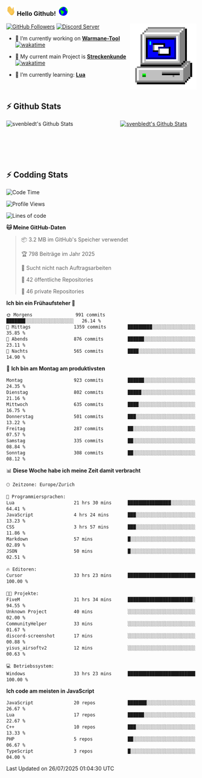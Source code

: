 ### <img src="https://github.com/svenbledt/svenbledt/blob/main/Assets/Hi.gif" height="28" width="24"> **Hello Github!** &nbsp;<img src="https://github.com/svenbledt/svenbledt/blob/main/Assets/Earth.gif" height="24" width="24">
[![GitHub Followers](https://img.shields.io/github/followers/svenbledt?label=Follow&style=flat-squaree&logo=github&labelColor=black&color=black&cacheSeconds=5)](https://github.com/svenbledt)
[![Discord Server](https://img.shields.io/discord/443405445831327754?style=flat-squeree&logo=discord&logoColor=white&label=Trojan%20Rotations%20Server&labelColor=black&color=gray&cacheSeconds=3650)](https://discord.gg/c6GZKjVhxw)
<img align="right" alt="PC GIF" src="https://github.com/svenbledt/svenbledt/blob/main/Assets/PC.gif" width="175" />

<p>

 - 🔭 I’m currently working on **[Warmane-Tool](https://github.com/svenbledt/Warmane-Bot)** [![wakatime](https://wakatime.com/badge/user/eb1cebc0-6a00-4f39-ab37-6770a4331515/project/b1c02622-6489-4920-898c-6e91c5bba727.svg)](https://wakatime.com/badge/user/eb1cebc0-6a00-4f39-ab37-6770a4331515/project/b1c02622-6489-4920-898c-6e91c5bba727)
 - 🔭 My current main Project is **[Streckenkunde](https://github.com/Streckenkunde)** [![wakatime](https://wakatime.com/badge/user/eb1cebc0-6a00-4f39-ab37-6770a4331515/project/8c10f4f0-0d09-4e0e-b526-eec4de9936b6.svg)](https://wakatime.com/badge/user/eb1cebc0-6a00-4f39-ab37-6770a4331515/project/8c10f4f0-0d09-4e0e-b526-eec4de9936b6)

 - 🌱 I’m currently learning: **[Lua](https://www.lua.org/)**
 
</p>

<br>

## :zap: Github Stats

<a href="https://github.com/svenbledt">
  <img align="left" src="https://github-readme-stats.vercel.app/api?username=svenbledt&show_icons=true&title_color=c9d1d9&icon_color=58a6da&text_color=c9d1d9&bg_color=0d1117&hide=issues" alt="svenbledt's Github Stats" width="60%">
 </a>
 <a href="https://github.com/svenbledt">
 <img src="https://github-readme-stats.vercel.app/api/top-langs/?username=svenbledt&show_icons=true&title_color=c9d1d9&icon_color=58a6da&text_color=c9d1d9&bg_color=0d1117" alt="svenbledt's Github Stats" width="35%">
 </a>

<br> <br> <br> <br> 
## :zap: Codding Stats

<!--START_SECTION:waka-->
![Code Time](http://img.shields.io/badge/Code%20Time-761%20hrs%2017%20mins-blue)

![Profile Views](http://img.shields.io/badge/Profilansichten-0-blue)

![Lines of code](https://img.shields.io/badge/Seit%20Hallo%20Welt%20habe%20ich%20geschrieben-37.0%20million%20Codezeilen-blue)

**🐱 Meine GitHub-Daten** 

> 📦 3.2 MB im GitHub's Speicher verwendet 
 > 
> 🏆 798 Beiträge im Jahr 2025
 > 
> 🚫 Sucht nicht nach Auftragsarbeiten
 > 
> 📜 42 öffentliche Repositories 
 > 
> 🔑 46 private Repositories 
 > 
**Ich bin ein Frühaufsteher 🐤** 

```text
🌞 Morgens                991 commits         ███████░░░░░░░░░░░░░░░░░░   26.14 % 
🌆 Mittags                1359 commits        █████████░░░░░░░░░░░░░░░░   35.85 % 
🌃 Abends                 876 commits         ██████░░░░░░░░░░░░░░░░░░░   23.11 % 
🌙 Nachts                 565 commits         ████░░░░░░░░░░░░░░░░░░░░░   14.90 % 
```
📅 **Ich bin am Montag am produktivsten** 

```text
Montag                   923 commits         ██████░░░░░░░░░░░░░░░░░░░   24.35 % 
Dienstag                 802 commits         █████░░░░░░░░░░░░░░░░░░░░   21.16 % 
Mittwoch                 635 commits         ████░░░░░░░░░░░░░░░░░░░░░   16.75 % 
Donnerstag               501 commits         ███░░░░░░░░░░░░░░░░░░░░░░   13.22 % 
Freitag                  287 commits         ██░░░░░░░░░░░░░░░░░░░░░░░   07.57 % 
Samstag                  335 commits         ██░░░░░░░░░░░░░░░░░░░░░░░   08.84 % 
Sonntag                  308 commits         ██░░░░░░░░░░░░░░░░░░░░░░░   08.12 % 
```


📊 **Diese Woche habe ich meine Zeit damit verbracht** 

```text
🕑︎ Zeitzone: Europe/Zurich

💬 Programmiersprachen: 
Lua                      21 hrs 30 mins      ████████████████░░░░░░░░░   64.41 % 
JavaScript               4 hrs 24 mins       ███░░░░░░░░░░░░░░░░░░░░░░   13.23 % 
CSS                      3 hrs 57 mins       ███░░░░░░░░░░░░░░░░░░░░░░   11.86 % 
Markdown                 57 mins             █░░░░░░░░░░░░░░░░░░░░░░░░   02.89 % 
JSON                     50 mins             █░░░░░░░░░░░░░░░░░░░░░░░░   02.51 % 

🔥 Editoren: 
Cursor                   33 hrs 23 mins      █████████████████████████   100.00 % 

🐱‍💻 Projekte: 
FiveM                    31 hrs 34 mins      ████████████████████████░   94.55 % 
Unknown Project          40 mins             ░░░░░░░░░░░░░░░░░░░░░░░░░   02.00 % 
CommunityHelper          33 mins             ░░░░░░░░░░░░░░░░░░░░░░░░░   01.67 % 
discord-screenshot       17 mins             ░░░░░░░░░░░░░░░░░░░░░░░░░   00.88 % 
yisus_airsoftv2          12 mins             ░░░░░░░░░░░░░░░░░░░░░░░░░   00.63 % 

💻 Betriebssystem: 
Windows                  33 hrs 23 mins      █████████████████████████   100.00 % 
```

**Ich code am meisten in JavaScript** 

```text
JavaScript               20 repos            ███████░░░░░░░░░░░░░░░░░░   26.67 % 
Lua                      17 repos            ██████░░░░░░░░░░░░░░░░░░░   22.67 % 
C++                      10 repos            ███░░░░░░░░░░░░░░░░░░░░░░   13.33 % 
PHP                      5 repos             ██░░░░░░░░░░░░░░░░░░░░░░░   06.67 % 
TypeScript               3 repos             █░░░░░░░░░░░░░░░░░░░░░░░░   04.00 % 
```




 Last Updated on 26/07/2025 01:04:30 UTC
<!--END_SECTION:waka-->
